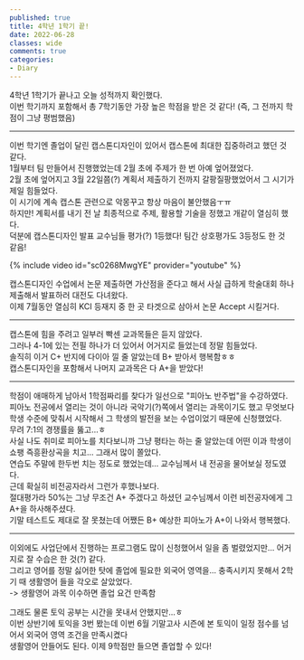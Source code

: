 ```yaml
---
published: true
title: 4학년 1학기 끝!
date: 2022-06-28
classes: wide
comments: true
categories: 
- Diary
---
```


4학년 1학기가 끝나고 오늘 성적까지 확인했다.<br>
이번 학기까지 포함해서 총 7학기동안 가장 높은 학점을 받은 것 같다! (즉, 그 전까지 학점이 그냥 평범했음)<br>

------

이번 학기엔 졸업이 달린 캡스톤디자인이 있어서 캡스톤에 최대한 집중하려고 했던 것 같다.<br>
1월부터 팀 만들어서 진행했었는데 2월 초에 주제가 한 번 아예 엎어졌었다. <br>
2월 초에 엎어지고 3월 22일쯤(?) 계획서 제출하기 전까지 갈팡질팡했었어서 그 시기가 제일 힘들었다.<br>
이 시기에 계속 캡스톤 관련으로 악몽꾸고 항상 마음이 불안했음ㅜㅠ<br>
하지만! 계획서를 내기 전 날 최종적으로 주제, 활용할 기술을 정했고 개같이 열심히 했다.<br>
덕분에 캡스톤디자인 발표 교수님들 평가(?) 1등했다! 팀간 상호평가도 3등정도 한 것 같음!<br>

{% include video id="sc0268MwgYE" provider="youtube" %}<br>

캡스톤디자인 수업에서 논문 제출하면 가산점을 준다고 해서 사실 급하게 학술대회 하나 제출해서 발표하러 대전도 다녀왔다.<br>
이제 7월동안 열심히 KCI 등재지 중 한 곳 타겟으로 삼아서 논문 Accept 시킬거다.<br>

------

캡스톤에 힘을 주려고 일부러 빡센 교과목들은 듣지 않았다.<br>
그러나 4-1에 있는 전필 하나가 더 있어서 어거지로 들었는데 정말 힘들었다. <br>
솔직히 이거 C+ 반지에 다이아 낄 줄 알았는데 B+ 받아서 행복함ㅎㅎ<br>
캡스톤디자인을 포함해서 나머지 교과목은 다 A+을 받았다!<br>

------

학점이 애매하게 남아서 1학점짜리를 찾다가 일선으로 "피아노 반주법"을 수강하였다.<br>
피아노 전공에서 열리는 것이 아니라 국악기(?)쪽에서 열리는 과목이기도 했고 무엇보다 학생 수준에 맞춰서 시작해서 그 학생의 발전을 보는 수업이었기 때문에 신청했었다.<br>
무려 7:1의 경쟁률을 뚫고...ㅎ<br>
사실 나도 취미로 피아노를 치다보니까 그냥 평타는 하는 줄 알았는데 어떤 이과 학생이 쇼팽 즉흥환상곡을 치고... 그래서 많이 쫄았다.<br>
연습도 주말에 한두번 치는 정도로 했었는데... 교수님께서 내 전공을 물어보실 정도였다.<br>
근데 확실히 비전공자라서 그런가 후했나보다. <br>
절대평가라 50%는 그냥 무조건 A+ 주겠다고 하셨던 교수님께서 이런 비전공자에게 그 A+을 하사해주셨다. <br>
기말 테스트도 제대로 잘 못쳤는데 어쨌든 B+ 예상한 피아노가 A+이 나와서 행복했다.<br>

------

이외에도 사업단에서 진행하는 프로그램도 많이 신청했어서 일을 좀 벌렸었지만... 어거지로 잘 수습은 한 것(?) 같다. <br>
그리고 영어를 정말 싫어한 탓에 졸업에 필요한 외국어 영역을... 충족시키지 못해서 2학기 때 생활영어 들을 각오로 살았었다.<br>
-> 생활영어 과목 이수하면 졸업 요건 만족함<br>

그래도 물론 토익 공부는 시간을 못내서 안했지만...ㅎ<br>
이번 상반기에 토익을 3번 봤는데 이번 6월 기말고사 시즌에 본 토익이 일정 점수를 넘어서 외국어 영역 조건을 만족시켰다<br>
생활영어 안들어도 된다. 이제 9학점만 들으면 졸업할 수 있다!<br>
